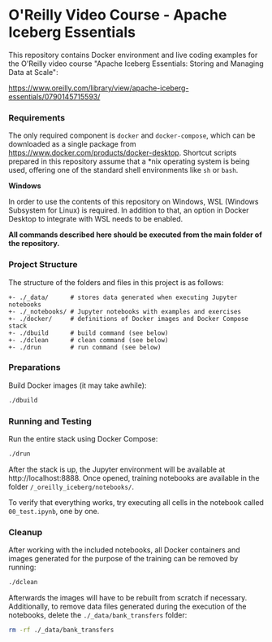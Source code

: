 # O'Reilly Video Course - Apache Iceberg Essentials

This repository contains Docker environment and live coding examples for the O'Reilly video course "Apache Iceberg Essentials: Storing and Managing Data at Scale":

https://www.oreilly.com/library/view/apache-iceberg-essentials/0790145715593/

### Requirements

The only required component is `docker` and `docker-compose`, which can be downloaded as a single package from https://www.docker.com/products/docker-desktop. Shortcut scripts prepared in this repository assume that a *nix operating system is being used, offering one of the standard shell environments like `sh` or `bash`.

**Windows**

In order to use the contents of this repository on Windows, WSL (Windows Subsystem for Linux) is required. In addition to that, an option in Docker Desktop to integrate with WSL needs to be enabled.

**All commands described here should be executed from the main folder of the repository.**

### Project Structure

The structure of the folders and files in this project is as follows:

```
+- ./_data/      # stores data generated when executing Jupyter notebooks
+- ./_notebooks/ # Jupyter notebooks with examples and exercises
+- ./docker/     # definitions of Docker images and Docker Compose stack
+- ./dbuild      # build command (see below)
+- ./dclean      # clean command (see below)
+- ./drun        # run command (see below)
```

### Preparations

Build Docker images (it may take awhile):

```sh
./dbuild
```

### Running and Testing

Run the entire stack using Docker Compose:

```sh
./drun
```

After the stack is up, the Jupyter environment will be available at http://localhost:8888. Once opened, training notebooks are available in the folder `/_oreilly_iceberg/notebooks/`.

To verify that everything works, try executing all cells in the notebook called `00_test.ipynb`, one by one.

### Cleanup

After working with the included notebooks, all Docker containers and images generated for the purpose of the training can be removed by running:

```sh
./dclean
```

Afterwards the images will have to be rebuilt from scratch if necessary. Additionally, to remove data files generated during the execution of the notebooks, delete the `./_data/bank_transfers` folder:

```sh
rm -rf ./_data/bank_transfers
```
